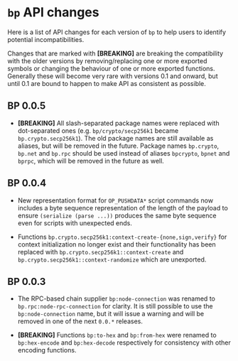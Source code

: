 # `bp` API changes

Here is a list of API changes for each version of `bp` to help users
to identify potential incompatibilities.

Changes that are marked with **\[BREAKING\]** are breaking the
compatibility with the older versions by removing/replacing one or
more exported symbols or changing the behaviour of one or more
exported functions. Generally these will become very rare with
versions 0.1 and onward, but until 0.1 are bound to happen to make API
as consistent as possible.

## BP 0.0.5

- **\[BREAKING\]** All slash-separated package names were replaced
  with dot-separated ones (e.g. `bp/crypto/secp256k1` became
  `bp.crypto.secp256k1`). The old package names are still available as
  aliases, but will be removed in the future. Package names
  `bp.crypto`, `bp.net` and `bp.rpc` should be used instead of aliases
  `bpcrypto`, `bpnet` and `bprpc`, which will be removed in the future
  as well.

## BP 0.0.4

- New representation format for `OP_PUSHDATA*` script commands now
  includes a byte sequence representation of the length of the payload
  to ensure `(serialize (parse ...))` produces the same byte sequence
  even for scripts with unexpected ends.

- Functions `bp.crypto.secp256k1:context-create-{none,sign,verify}`
  for context initialization no longer exist and their functionality
  has been replaced with `bp.crypto.secp256k1::context-create` and
  `bp.crypto.secp256k1::context-randomize` which are unexported.

## BP 0.0.3

- The RPC-based chain supplier `bp:node-connection` was renamed to
  `bp.rpc:node-rpc-connection` for clarity. It is still possible to
  use the `bp:node-connection` name, but it will issue a warning and
  will be removed in one of the next `0.0.*` releases.

- **\[BREAKING\]** Functions `bp:to-hex` and `bp:from-hex` were
  renamed to `bp:hex-encode` and `bp:hex-decode` respectively for
  consistency with other encoding functions.
